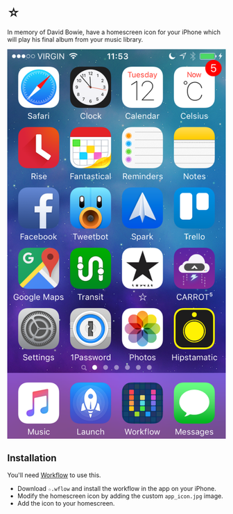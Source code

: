 # ☆
In memory of David Bowie, have a homescreen icon for your iPhone which will play his final album from your music library.

![](screenshot.png)

## Installation
You'll need [Workflow](https://workflow.is) to use this.  
* Download `☆.wflow` and install the workflow in the app on your iPhone.  
* Modify the homescreen icon by adding the custom `app_icon.jpg` image.  
* Add the icon to your homescreen.  
